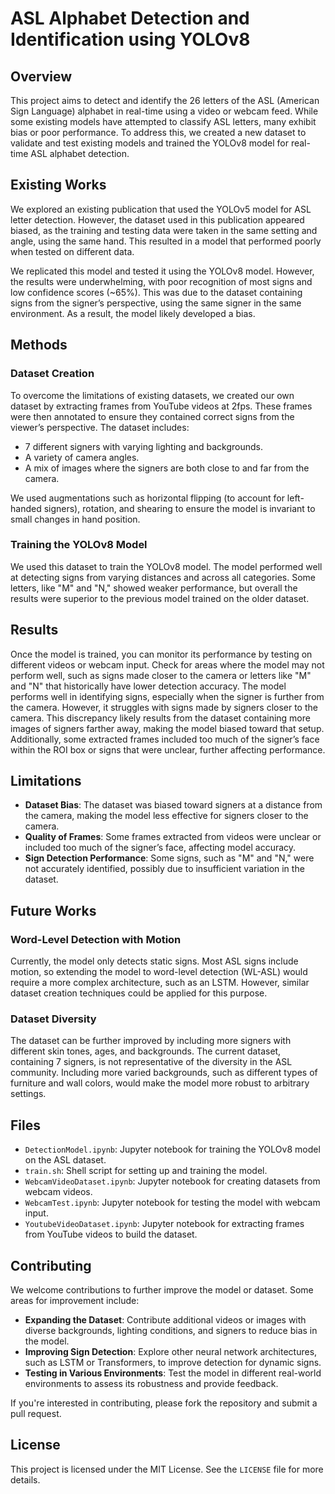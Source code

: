 # ASL Alphabet Detection and Identification using YOLOv8

## Overview

This project aims to detect and identify the 26 letters of the ASL (American Sign Language) alphabet in real-time using a video or webcam feed. While some existing models have attempted to classify ASL letters, many exhibit bias or poor performance. To address this, we created a new dataset to validate and test existing models and trained the YOLOv8 model for real-time ASL alphabet detection.

## Existing Works

We explored an existing publication that used the YOLOv5 model for ASL letter detection. However, the dataset used in this publication appeared biased, as the training and testing data were taken in the same setting and angle, using the same hand. This resulted in a model that performed poorly when tested on different data.

We replicated this model and tested it using the YOLOv8 model. However, the results were underwhelming, with poor recognition of most signs and low confidence scores (~65%). This was due to the dataset containing signs from the signer’s perspective, using the same signer in the same environment. As a result, the model likely developed a bias.

## Methods

### Dataset Creation
To overcome the limitations of existing datasets, we created our own dataset by extracting frames from YouTube videos at 2fps. These frames were then annotated to ensure they contained correct signs from the viewer’s perspective. The dataset includes:
- 7 different signers with varying lighting and backgrounds.
- A variety of camera angles.
- A mix of images where the signers are both close to and far from the camera.

We used augmentations such as horizontal flipping (to account for left-handed signers), rotation, and shearing to ensure the model is invariant to small changes in hand position.

### Training the YOLOv8 Model
We used this dataset to train the YOLOv8 model. The model performed well at detecting signs from varying distances and across all categories. Some letters, like "M" and "N," showed weaker performance, but overall the results were superior to the previous model trained on the older dataset.

## Results

Once the model is trained, you can monitor its performance by testing on different videos or webcam input. Check for areas where the model may not perform well, such as signs made closer to the camera or letters like "M" and "N" that historically have lower detection accuracy. The model performs well in identifying signs, especially when the signer is further from the camera. However, it struggles with signs made by signers closer to the camera. This discrepancy likely results from the dataset containing more images of signers farther away, making the model biased toward that setup. Additionally, some extracted frames included too much of the signer’s face within the ROI box or signs that were unclear, further affecting performance.

## Limitations

- **Dataset Bias**: The dataset was biased toward signers at a distance from the camera, making the model less effective for signers closer to the camera.
- **Quality of Frames**: Some frames extracted from videos were unclear or included too much of the signer’s face, affecting model accuracy.
- **Sign Detection Performance**: Some signs, such as "M" and "N," were not accurately identified, possibly due to insufficient variation in the dataset.

## Future Works

### Word-Level Detection with Motion
Currently, the model only detects static signs. Most ASL signs include motion, so extending the model to word-level detection (WL-ASL) would require a more complex architecture, such as an LSTM. However, similar dataset creation techniques could be applied for this purpose.

### Dataset Diversity
The dataset can be further improved by including more signers with different skin tones, ages, and backgrounds. The current dataset, containing 7 signers, is not representative of the diversity in the ASL community. Including more varied backgrounds, such as different types of furniture and wall colors, would make the model more robust to arbitrary settings.

## Files

- `DetectionModel.ipynb`: Jupyter notebook for training the YOLOv8 model on the ASL dataset.
- `train.sh`: Shell script for setting up and training the model.
- `WebcamVideoDataset.ipynb`: Jupyter notebook for creating datasets from webcam videos.
- `WebcamTest.ipynb`: Jupyter notebook for testing the model with webcam input.
- `YoutubeVideoDataset.ipynb`: Jupyter notebook for extracting frames from YouTube videos to build the dataset.

## Contributing
We welcome contributions to further improve the model or dataset. Some areas for improvement include:

- **Expanding the Dataset**: Contribute additional videos or images with diverse backgrounds, lighting conditions, and signers to reduce bias in the model.
- **Improving Sign Detection**: Explore other neural network architectures, such as LSTM or Transformers, to improve detection for dynamic signs.
- **Testing in Various Environments**: Test the model in different real-world environments to assess its robustness and provide feedback.

If you're interested in contributing, please fork the repository and submit a pull request.

## License
This project is licensed under the MIT License. See the `LICENSE` file for more details.

